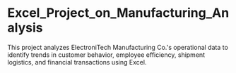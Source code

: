 # Excel_Project_on_Manufacturing_Analysis
This project analyzes ElectroniTech Manufacturing Co.'s operational data to identify trends in customer behavior, employee efficiency, shipment logistics, and financial transactions using Excel.
